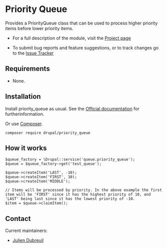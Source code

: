 # Priority Queue
  
Provides a PriorityQueue class that can be used to process higher priority 
items before lower priority items.

 * For a full description of the module, visit the [Project page](https://drupal.org/project/priority_queue)

 * To submit bug reports and feature suggestions, or to track changes go to
   the [Issue Tracker](https://www.drupal.org/project/issues/priority_queue?version=8.x)

## Requirements 

* None.

## Installation

Install priority_queue as usual. See the [Official documentation](https://www.drupal.org/docs/8/extending-drupal-8/installing-contributed-modules-find-import-enable-configure-drupal-8)
for furtherinformation.

Or use [Composer](https://getcomposer.org/).

```
composer require drupal/priority_queue
```

## How it works

```
$queue_factory = \Drupal::service('queue.priority_queue');
$queue = $queue_factory->get('test_queue');

$queue->createItem('LAST', -10);
$queue->createItem('FIRST', 10);
$queue->createItem('MIDDLE');

// Items will be processed by priority. In the above example the first item will be 'FIRST' since it has the highest priority of 10, and 'LAST' being last since it has the lowest priority of -10.
$item = $queue->claimItem();
```

## Contact

Current maintainers:
* [Julien Dubreuil](https://www.drupal.org/user/519520)
